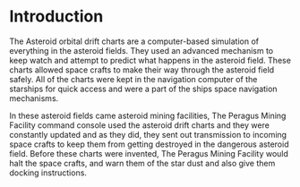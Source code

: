 # Introduction

The Asteroid orbital drift charts are a computer-based simulation of everything in the asteroid fields.
They used an advanced mechanism to keep watch and attempt to predict what happens in the asteroid field.
These charts allowed space crafts to make their way through the asteroid field safely.
All of the charts were kept in the navigation computer of the starships for quick access and were a part of the ships space navigation mechanisms.

In these asteroid fields came asteroid mining facilities, The Peragus Mining Facility command console used the asteroid drift charts and they were constantly updated and as they did, they sent out transmission to incoming space crafts to keep them from getting destroyed in the dangerous asteroid field.
Before these charts were invented, The Peragus Mining Facility would halt the space crafts, and warn them of the star dust and also give them docking instructions.
